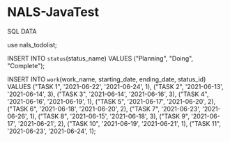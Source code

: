 # NALS-JavaTest

SQL DATA

use nals_todolist;

INSERT INTO `status`(status_name)
VALUES ("Planning", "Doing", "Complete");

INSERT INTO `work`(work_name, starting_date, ending_date, status_id)
VALUES 	("TASK 1", '2021-06-22', '2021-06-24', 1),
		("TASK 2", '2021-06-13', '2021-06-14', 3),
		("TASK 3", '2021-06-14', '2021-06-16', 3),
		("TASK 4", '2021-06-16', '2021-06-19', 1),
		("TASK 5", '2021-06-17', '2021-06-20', 2),
		("TASK 6", '2021-06-18', '2021-06-20', 2),
		("TASK 7", '2021-06-23', '2021-06-26', 1),
		("TASK 8", '2021-06-15', '2021-06-18', 3),
		("TASK 9", '2021-06-17', '2021-06-21', 2),
		("TASK 10", '2021-06-19', '2021-06-21', 1),
		("TASK 11", '2021-06-23', '2021-06-24', 1);
